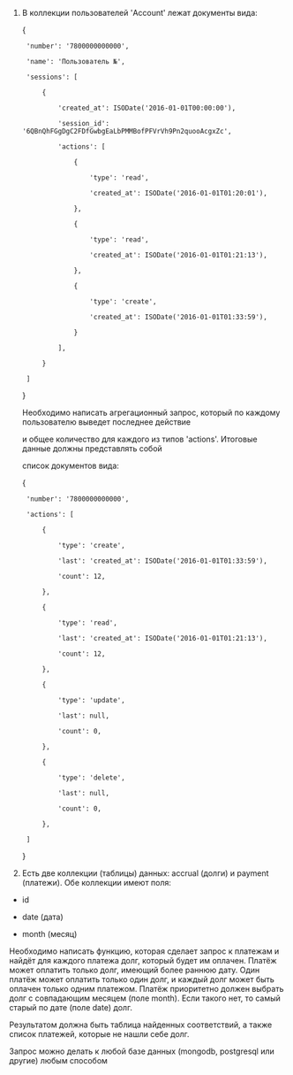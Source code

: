 1. В коллекции пользователей 'Account' лежат документы вида: 

 

    { 

        'number': '7800000000000', 

        'name': 'Пользователь №', 

        'sessions': [ 

            { 

                'created_at': ISODate('2016-01-01T00:00:00'), 

                'session_id': '6QBnQhFGgDgC2FDfGwbgEaLbPMMBofPFVrVh9Pn2quooAcgxZc', 

                'actions': [ 

                    { 

                        'type': 'read', 

                        'created_at': ISODate('2016-01-01T01:20:01'), 

                    }, 

                    { 

                        'type': 'read', 

                        'created_at': ISODate('2016-01-01T01:21:13'), 

                    }, 

                    { 

                        'type': 'create', 

                        'created_at': ISODate('2016-01-01T01:33:59'), 

                    } 

                ], 

            } 

        ] 

    } 

 

    Необходимо написать агрегационный запрос, который по каждому пользователю выведет последнее действие 

    и общее количество для каждого из типов 'actions'. Итоговые данные должны представлять собой 

    список документов вида: 

 

    { 

        'number': '7800000000000', 

        'actions': [ 

            { 

                'type': 'create', 

                'last': 'created_at': ISODate('2016-01-01T01:33:59'), 

                'count': 12, 

            }, 

            { 

                'type': 'read', 

                'last': 'created_at': ISODate('2016-01-01T01:21:13'), 

                'count': 12, 

            }, 

            { 

                'type': 'update', 

                'last': null, 

                'count': 0, 

            }, 

            { 

                'type': 'delete', 

                'last': null, 

                'count': 0, 

            }, 

        ] 

    } 

 

2. Есть две коллекции (таблицы) данных: accrual (долги) и payment (платежи). Обе коллекции имеют поля: 

- id 

- date (дата) 

- month (месяц) 

Необходимо написать функцию, которая сделает запрос к платежам и найдёт для каждого платежа долг, который будет им оплачен. Платёж может оплатить только долг, имеющий более раннюю дату. Один платёж может оплатить только один долг, и каждый долг может быть оплачен только одним платежом. Платёж приоритетно должен выбрать долг с совпадающим месяцем (поле month). Если такого нет, то самый старый по дате (поле date) долг. 

Результатом должна быть таблица найденных соответствий, а также список платежей, которые не нашли себе долг. 

Запрос можно делать к любой базе данных (mongodb, postgresql или другие) любым способом 
